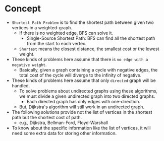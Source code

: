 # Concept

- `Shortest Path Problem` is to find the shortest path between given two vertices in a weighted-graph.
    - If there is no weighted edge, BFS can solve it.
        - Single-Source Shortest Path: BFS can find all the shortest path from the start to each vertex.
    - `Shortest` means the closest distance, the smallest cost or the lowest weight.
- These kinds of problems here assume that there is `no edge with a negative weight`.
    - Basically, given a graph containing a cycle with negative edges, the total cost of the cycle will diverge to the infinity of negative.
- These kinds of problems here assume that only `directed` graph will be handled.
    - To solve problems about undirected graphs using these algorithms, we must divide a given undirected graph into two directed graphs.
        - Each directed graph has only edges with one-direction.
	- But, Dijkstra's algorithm will still work in an undirected graph.
- The following solutions provide not the list of vertices in the shortest path but the shortest cost of path.
    - e.g., Dijkstra, Bellman-Ford, Floyd-Warshall
- To know about the specific information like the list of vertices, it will need some extra data for storing other information.
